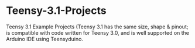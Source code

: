 # Teensy-3.1-Projects
Teensy 3.1 Example Projects (Teensy 3.1 has the same size, shape &amp; pinout; is compatible with code written for Teensy 3.0, and is well supported on the Arduino IDE using Teensyduino.
